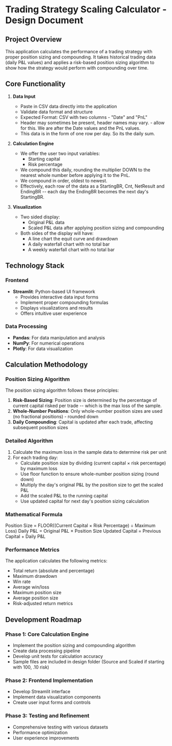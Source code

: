 # Trading Strategy Scaling Calculator - Design Document

## Project Overview

This application calculates the performance of a trading strategy with proper position sizing and compounding. It takes historical trading data (daily P&L values) and applies a risk-based position sizing algorithm to show how the strategy would perform with compounding over time.

## Core Functionality

1. **Data Input**
   - Paste in CSV data directly into the application
   - Validate data format and structure
   - Expected Format: CSV with two columns - "Date" and "PnL"
   - Header may sometimes be present, header names may vary. - allow for this. We are after the Date values and the PnL values.
   - This data is in the form of one row per day. So its the daily sum.

2. **Calculation Engine**
   - We offer the user two input variables:
     - Starting capital
     - Risk percentage
   - We compound this daily, rounding the multiplier DOWN to the nearest whole number before applying it to the PnL.
   - We compound in order, oldest to newest.
   - Effectively, each row of the data as a StartingBR, Cnt, NetResult and EndingBR -- each day the EndingBR becomes the next day's StartingBR.

3. **Visualization**
   - Two sided display:
        - Original P&L data
        - Scaled P&L data after applying position sizing and compounding
   - Both sides of the display will have:
        - A line chart the equit curve and drawdown
        - A daily waterfall chart with no total bar
        - A weekly waterfall chart with no total bar


## Technology Stack

### Frontend
- **Streamlit**: Python-based UI framework
  - Provides interactive data input forms
  - Implement proper compounding formulas
  - Displays visualizations and results
  - Offers intuitive user experience

### Data Processing
- **Pandas**: For data manipulation and analysis
- **NumPy**: For numerical operations
- **Plotly**: For data visualization

## Calculation Methodology

### Position Sizing Algorithm

The position sizing algorithm follows these principles:

1. **Risk-Based Sizing**: Position size is determined by the percentage of current capital risked per trade -- which is the max loss of the sample.
2. **Whole-Number Positions**: Only whole-number position sizes are used (no fractional positions) - rounded down
3. **Daily Compounding**: Capital is updated after each trade, affecting subsequent position sizes

### Detailed Algorithm

1. Calculate the maximum loss in the sample data to determine risk per unit
2. For each trading day:
   - Calculate position size by dividing (current capital × risk percentage) by maximum loss
   - Use floor function to ensure whole-number position sizing (round down)
   - Multiply the day's original P&L by the position size to get the scaled P&L
   - Add the scaled P&L to the running capital
   - Use updated capital for next day's position sizing calculation

### Mathematical Formula

Position Size = FLOOR((Current Capital × Risk Percentage) ÷ Maximum Loss)
Daily P&L = Original P&L × Position Size
Updated Capital = Previous Capital + Daily P&L

### Performance Metrics

The application calculates the following metrics:
- Total return (absolute and percentage)
- Maximum drawdown
- Win rate
- Average win/loss
- Maximum position size
- Average position size
- Risk-adjusted return metrics

## Development Roadmap

### Phase 1: Core Calculation Engine
- Implement the position sizing and compounding algorithm
- Create data processing pipeline
- Develop unit tests for calculation accuracy
- Sample files are included in design folder (Source and Scaled if starting with 100, .10 risk)

### Phase 2: Frontend Implementation
- Develop Streamlit interface
- Implement data visualization components
- Create user input forms and controls

### Phase 3: Testing and Refinement
- Comprehensive testing with various datasets
- Performance optimization
- User experience improvements
